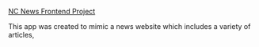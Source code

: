 [NC News Frontend Project](https://alexp-nc-news.netlify.app/articles?sort_by=created_at&order=desc)

This app was created to mimic a news website which includes a variety of articles,
